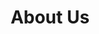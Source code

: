 ---
title: "About Us"

progress_title: Specialization
progress_text: Lorem ipsum dolor sit amet, consectetur adipisicing elit, sed do eiusmod tempor incididunt ut labore et dolore magna aliqua. Ut enim ad minim veniam, quis nostrud exercitation ullamco laboris nisi
progress_img: /img/6-540x670.jpg
design_title: Design
design_value: 80%
devlopment_title: Development
devlopment_value: 55%
code_title: Code
code_value: 75%

---